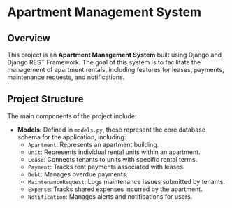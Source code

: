# Apartment Management System

## Overview

This project is an **Apartment Management System** built using Django and Django REST Framework. The goal of this system is to facilitate the management of apartment rentals, including features for leases, payments, maintenance requests, and notifications.

## Project Structure

The main components of the project include:

- **Models**: Defined in `models.py`, these represent the core database schema for the application, including:
  - `Apartment`: Represents an apartment building.
  - `Unit`: Represents individual rental units within an apartment.
  - `Lease`: Connects tenants to units with specific rental terms.
  - `Payment`: Tracks rent payments associated with leases.
  - `Debt`: Manages overdue payments.
  - `MaintenanceRequest`: Logs maintenance issues submitted by tenants.
  - `Expense`: Tracks shared expenses incurred by the apartment.
  - `Notification`: Manages alerts and notifications for users.
